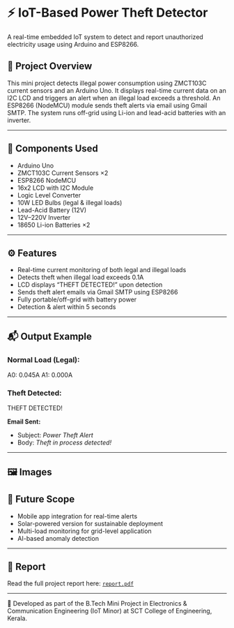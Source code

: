 # ⚡ IoT-Based Power Theft Detector

A real-time embedded IoT system to detect and report unauthorized electricity usage using Arduino and ESP8266.

## 📌 Project Overview

This mini project detects illegal power consumption using ZMCT103C current sensors and an Arduino Uno. It displays real-time current data on an I2C LCD and triggers an alert when an illegal load exceeds a threshold. An ESP8266 (NodeMCU) module sends theft alerts via email using Gmail SMTP. The system runs off-grid using Li-ion and lead-acid batteries with an inverter.

---

## 🧰 Components Used

- Arduino Uno  
- ZMCT103C Current Sensors ×2  
- ESP8266 NodeMCU  
- 16x2 LCD with I2C Module  
- Logic Level Converter  
- 10W LED Bulbs (legal & illegal loads)  
- Lead-Acid Battery (12V)  
- 12V–220V Inverter  
- 18650 Li-ion Batteries ×2

---

## ⚙️ Features

- Real-time current monitoring of both legal and illegal loads  
- Detects theft when illegal load exceeds 0.1A  
- LCD displays “THEFT DETECTED!” upon detection  
- Sends theft alert emails via Gmail SMTP using ESP8266  
- Fully portable/off-grid with battery power  
- Detection & alert within 5 seconds

---

## 📬 Output Example

### Normal Load (Legal):
A0: 0.045A
A1: 0.000A


### Theft Detected:
THEFT DETECTED!


**Email Sent:**
- Subject: *Power Theft Alert*
- Body: *Theft in process detected!*

---

## 🖼️ Images


## 🚀 Future Scope

- Mobile app integration for real-time alerts  
- Solar-powered version for sustainable deployment  
- Multi-load monitoring for grid-level application  
- AI-based anomaly detection

---

## 📄 Report

Read the full project report here: [`report.pdf`](./report.pdf)

---

🔧 Developed as part of the B.Tech Mini Project in Electronics & Communication Engineering (IoT Minor) at SCT College of Engineering, Kerala.
